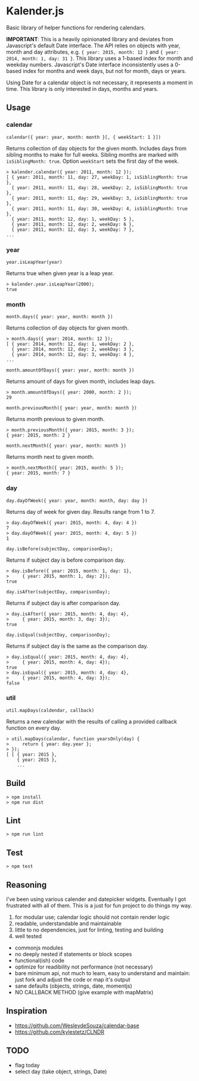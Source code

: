 # Kalender.js

Basic library of helper functions for rendering calendars.

**IMPORTANT**: This is a heavily opinionated library and deviates from
Javascript's default Date interface. The API relies on objects with year, month
and day attributes, e.g.
`{ year: 2015, month: 12 }` and `{ year: 2014, month: 1, day: 31 }`.
This library uses a 1-based index for month and weekday numbers. Javascript's
Date interface inconsistently uses a 0-based index for months and week days,
but not for month, days or years.

Using Date for a calendar object is not necessary, it represents a moment in
time. This library is only interested in days, months and years.


## Usage


### calendar

`calendar({ year: year, month: month }[, { weekStart: 1 }])`

Returns collection of day objects for the given month. Includes days from
sibling months to make for full weeks. Sibling months are marked with
`isSiblingMonth: true`.
Option `weekStart` sets the first day of the week.

    > kalender.calendar({ year: 2011, month: 12 });
    [ { year: 2011, month: 11, day: 27, weekDay: 1, isSiblingMonth: true },
      { year: 2011, month: 11, day: 28, weekDay: 2, isSiblingMonth: true },
      { year: 2011, month: 11, day: 29, weekDay: 3, isSiblingMonth: true },
      { year: 2011, month: 11, day: 30, weekDay: 4, isSiblingMonth: true },
      { year: 2011, month: 12, day: 1, weekDay: 5 },
      { year: 2011, month: 12, day: 2, weekDay: 6 },
      { year: 2011, month: 12, day: 3, weekDay: 7 },
    ...


### year

`year.isLeapYear(year)`

Returns true when given year is a leap year.

    > kalender.year.isLeapYear(2000);
    true


### month

`month.days({ year: year, month: month })`

Returns collection of day objects for given month.

    > month.days({ year: 2014, month: 12 });
    [ { year: 2014, month: 12, day: 1, weekDay: 2 },
      { year: 2014, month: 12, day: 2, weekDay: 3 },
      { year: 2014, month: 12, day: 3, weekDay: 4 },
    ...


`month.amountOfDays({ year: year, month: month })`

Returns amount of days for given month, includes leap days.

    > month.amountOfDays({ year: 2000, month: 2 });
    29


`month.previousMonth({ year: year, month: month })`

Returns month previous to given month.

    > month.previousMonth({ year: 2015, month: 3 });
    { year: 2015, month: 2 }


`month.nextMonth({ year: year, month: month })`

Returns month next to given month.

    > month.nextMonth({ year: 2015, month: 5 });
    { year: 2015, month: 7 }


### day

`day.dayOfWeek({ year: year, month: month, day: day })`

Returns day of week for given day. Results range from 1 to 7.

    > day.dayOfWeek({ year: 2015, month: 4, day: 4 })
    7
    > day.dayOfWeek({ year: 2015, month: 4, day: 5 })
    1

`day.isBefore(subjectDay, comparisonDay);`

Returns if subject day is before comparison day.

    > day.isBefore({ year: 2015, month: 1, day: 1},
    >     { year: 2015, month: 1, day: 2});
    true

`day.isAfter(subjectDay, comparisonDay);`

Returns if subject day is after comparison day.

    > day.isAfter({ year: 2015, month: 4, day: 4},
    >     { year: 2015, month: 3, day: 3});
    true

`day.isEqual(subjectDay, comparisonDay);`

Returns if subject day is the same as the comparison day.

    > day.isEqual({ year: 2015, month: 4, day: 4},
    >     { year: 2015, month: 4, day: 4});
    true
    > day.isEqual({ year: 2015, month: 4, day: 4},
    >     { year: 2015, month: 4, day: 3});
    false


### util

`util.mapDays(caldendar, callback)`

Returns a new calendar with the results of calling a provided callback function
on every day.

    > util.mapDays(calendar, function yearsOnly(day) {
    >     return { year: day.year };
    > });
    [ [ { year: 2015 },
        { year: 2015 },
        ...


## Build

    > npm install
    > npm run dist


## Lint

    > npm run lint


## Test

    > npm test


## Reasoning

I've been using various calender and datepicker widgets. Eventually I got
frustrated with all of them. This is a just for fun project to do things my way.

1. for modular use; calendar logic should not contain render logic
2. readable, understandable and maintainable
3. little to no dependencies, just for linting, testing and building
4. well tested
- commonjs modules
- no deeply nested if statements or block scopes
- functional(ish) code
- optimize for readibility not performance (not necessary)
- bare minimum api, not much to learn, easy to understand and maintain:
  just fork and adjust the code or map it's output
- sane defaults (objects, strings, date, momentjs)
- NO CALLBACK METHOD (give example with mapMatrix)


## Inspiration

- https://github.com/WesleydeSouza/calendar-base
- https://github.com/kylestetz/CLNDR


## TODO

- flag today
- select day (take object, strings, Date)
